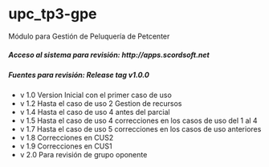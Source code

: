 # upc_tp3-gpe
Módulo para Gestión de Peluquería de Petcenter
<h5>Acceso al sistema para revisión: http://apps.scordsoft.net </h5>
<h5>Fuentes para revisión: Release tag v1.0.0 </h5>
<ul>
<li> v 1.0 Version Inicial con el primer caso de uso</li>
<li>v 1.2 Hasta el caso de uso 2 Gestion de recursos</li>
<li>v 1.4 Hasta el caso de uso 4 antes del parcial</li>
<li>v 1.5 Hasta el caso de uso 4 correcciones en los casos de uso del 1 al 4</li>
<li>v 1.7 Hasta el caso de uso 5 correcciones en los casos de uso anteriores</li>
<li>v 1.8 Correcciones en CUS2</li>
<li>v 1.9 Correcciones en CUS1</li>
<li>v 2.0 Para revisión de grupo oponente</li>
</ul>
